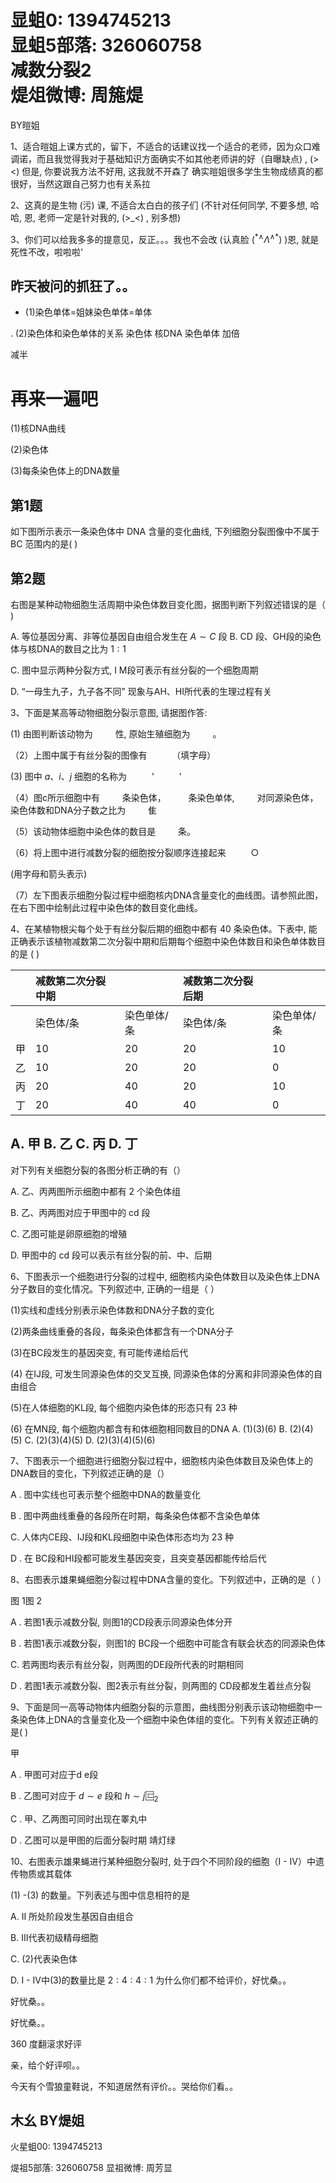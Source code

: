 # 显蛆0: 1394745213 <br> 显蛆5部落: 326060758 <br> 减数分裂2 <br> 煶俎微博: 周箷煶 

BY暟姐

1、适合暟姐上课方式的，留下，不适合的话建议找一个适合的老师，因为众口难调诺，而且我觉得我对于基础知识方面确实不如其他老师讲的好（自曝缺点) , (><) 但是, 你要说我方法不好用, 这我就不开森了 确实暟姐很多学生生物成绩真的都很好，当然这跟自己努力也有关系拉

2、这真的是生物 (污) 课, 不适合太白白的孩子们 (不针对任何同学, 不要多想, 哈哈, 恩, 老师一定是针对我的, (>_<) , 别多想)

3、你们可以给我多多的提意见，反正。。。我也不会改 (认真脸 $\left({ }^{* \wedge} \Lambda^{\wedge *}\right)$ )恩, 就是死性不改，啦啦啦'

## 昨天被问的抓狂了。。

- (1)染色单体=姐妹染色单体=单体

. (2)染色体和染色单体的关系
染色体
核DNA
染色单体
加倍

减半

# 再来一遍吧 

(1)核DNA曲线

(2)染色体

(3)每条染色体上的DNA数量

## 第1题

如下图所示表示一条染色体中 DNA 含量的变化曲线, 下列细胞分裂图像中不属于 BC 范围内的是( )



## 第2题

右图是某种动物细胞生活周期中染色体数目变化图，据图判断下列叙述错误的是（ )



A. 等位基因分离、非等位基因自由组合发生在 $A \sim C$ 段 B. $\mathrm{CD}$ 段、GH段的染色体与核DNA的数目之比为 $1: 1$

C. 图中显示两种分裂方式, I M段可表示有丝分裂的一个细胞周期

D. “一母生九子，九子各不同” 现象与AH、HI所代表的生理过程有关

3、下面是某高等动物细胞分裂示意图, 请据图作答:


(1) 由图判断该动物为 $\qquad$性, 原始生殖细胞为 $\qquad$。

（2）上图中属于有丝分裂的图像有 $\qquad$ （填字母）

(3) 图中 $a 、 i 、 j$ 细胞的名称为 $\qquad$ ' $\qquad$ '

（4）图c所示细胞中有 $\qquad$条染色体， $\qquad$条染色单体, $\qquad$对同源染色体，染色体数和DNA分子数之比为 $\qquad$隹

（5）该动物体细胞中染色体的数目是 $\qquad$条。

（6）将上图中进行减数分裂的细胞按分裂顺序连接起来 $\qquad$ ○

(用字母和箭头表示)

（7）左下图表示细胞分裂过程中细胞核内DNA含量变化的曲线图。请参照此图，在右下图中绘制此过程中染色体的数目变化曲线。


4、在某植物根尖每个处于有丝分裂后期的细胞中都有 40 条染色体。下表中, 能正确表示该植物减数第二次分裂中期和后期每个细胞中染色体数目和染色单体数目的是 ( )

|  | 减数第二次分裂中期 |  | 减数第二次分裂后期 |  |
| :--- | :--- | :--- | :--- | :--- |
|  | 染色体/条 | 染色单体/条 | 染色体/条 | 染色单体/条 |
| 甲 | 10 | 20 | 20 | 10 |
| 乙 | 10 | 20 | 20 | 0 |
| 丙 | 20 | 40 | 20 | 10 |
| 丁 | 20 | 40 | 40 | 0 |

## A. 甲 B. 乙 C. 丙 D. 丁

对下列有关细胞分裂的各图分析正确的有（）


A. 乙、丙两图所示细胞中都有 2 个染色体组

B. 乙、丙两图对应于甲图中的 cd 段

C. 乙图可能是卵原细胞的增殖

D. 甲图中的 cd 段可以表示有丝分裂的前、中、后期

6、下图表示一个细胞进行分裂的过程中, 细胞核内染色体数目以及染色体上DNA 分子数目的变化情况。下列叙述中, 正确的一组是（ ）



(1)实线和虚线分别表示染色体数和DNA分子数的变化

(2)两条曲线重叠的各段，每条染色体都含有一个DNA分子

(3)在BC段发生的基因突变, 有可能传递给后代

(4) 在IJ段, 可发生同源染色体的交叉互换, 同源染色体的分离和非同源染色体的自由组合

(5)在人体细胞的KL段, 每个细胞内染色体的形态只有 23 种

(6) 在MN段, 每个细胞内都含有和体细胞相同数目的DNA
A. (1)(3)(6)
B. (2)(4) (5)
C. (2)(3)(4)(5)
D.
(2)(3)(4)(5)(6)

7、下图表示一个细胞进行细胞分裂过程中，细胞核内染色体数目及染色体上的DNA数目的变化，下列叙述正确的是（）



A . 图中实线也可表示整个细胞中DNA的数量变化

B . 图中两曲线重叠的各段所在时期，每条染色体都不含染色单体

C. 人体内CE段、IJ段和KL段细胞中染色体形态均为 23 种

D . 在 BC段和HI段都可能发生基因突变，且突变基因都能传给后代

8、右图表示雄果蝇细胞分裂过程中DNA含量的变化。下列叙述中，正确的是（ ）



图 1图 2

A . 若图1表示减数分裂, 则图1的CD段表示同源染色体分开

B . 若图1表示减数分裂，则图1的 BC段一个细胞中可能含有联会状态的同源染色体

C. 若两图均表示有丝分裂，则两图的DE段所代表的时期相同

D . 若图1表示减数分裂、图2表示有丝分裂，则两图的 CD段都发生着丝点分裂

9、下面是同一高等动物体内细胞分裂的示意图，曲线图分别表示该动物细胞中一条染色体上DNA的含量变化及一个细胞中染色体组的变化。下列有关叙述正确的是( )



甲


A . 甲图可对应于d e段

B . 乙图可对应于 $d \sim e$ 段和 $h \sim j \mathbf{⿷}_{2}$

C . 甲、乙两图可同时出现在睪丸中

D . 乙图可以是甲图的后面分裂时期
靖灯绿

10、右图表示雄果蝇进行某种细胞分裂时, 处于四个不同阶段的细胞（I - IV）中遗传物质或其载体

(1) -(3) 的数量。下列表述与图中信息相符的是



A. II 所处阶段发生基因自由组合

B. III代表初级精母细胞

C. (2)代表染色体

D. I - IV中(3)的数量比是 $2: 4: 4: 1$
为什么你们都不给评价，好忧桑。。

好忧桑。。

好忧桑。。

360 度翻滚求好评

亲，给个好评呗。。

今天有个雪狼童鞋说，不知道居然有评价。。哭给你们看。。

## 木幺 BY煶姐

火星蛆00: 1394745213

煶祖5部落: 326060758 显祖微博: 周芳显

